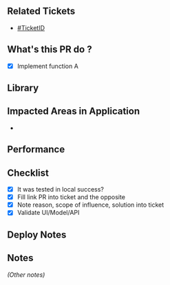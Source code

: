 ## Related Tickets
- [#TicketID](https://dev.framgia.com/issues/xxx)

 ## What's this PR do ?
- [x] Implement function A

 ## Library


 ## Impacted Areas in Application
*

 ## Performance


 ## Checklist
- [x] It was tested in local success?
- [x] Fill link PR into ticket and the opposite
- [x] Note reason, scope of influence, solution into ticket
- [x] Validate UI/Model/API

 ## Deploy Notes

 ## Notes
*(Other notes)*